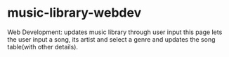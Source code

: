 # music-library-webdev
Web Development: updates music library through user input
this page lets the user input a song, its artist and select a genre 
and updates the song table(with other details).
